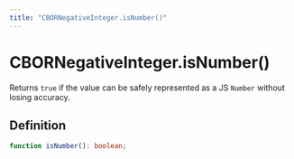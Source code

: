 ```yaml
---
title: "CBORNegativeInteger.isNumber()"
---
```


# CBORNegativeInteger.isNumber()

Returns `true` if the value can be safely represented as a JS `Number` without losing accuracy.

## Definition

```ts
function isNumber(): boolean;
```
